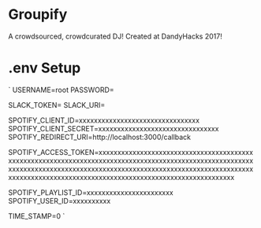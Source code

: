 # Groupify
A crowdsourced, crowdcurated DJ!
Created at DandyHacks 2017!

# .env Setup
`
USERNAME=root
PASSWORD=

SLACK_TOKEN=
SLACK_URI=


SPOTIFY_CLIENT_ID=xxxxxxxxxxxxxxxxxxxxxxxxxxxxxxxx
SPOTIFY_CLIENT_SECRET=xxxxxxxxxxxxxxxxxxxxxxxxxxxxxxxx
SPOTIFY_REDIRECT_URI=http://localhost:3000/callback

SPOTIFY_ACCESS_TOKEN=xxxxxxxxxxxxxxxxxxxxxxxxxxxxxxxxxxxxxxxxxxxxxxxxxxxxxxxxxxxxxxxxxxxxxxxxxxxxxxxxxxxxxxxxxxxxxxxxxxxxxxxxxxxxxxxxxxxxxxxxxxxxxxxxxxxxxxxxxxxxxxxxxxxxxxxxxxxxxxxxxxxxxxxxxxxxxxxxxxxxxxxxxxxxxxxxxxxxxxxxxxxxxxxxxxxxxxxxxxxxxxxxxxxxxxx


SPOTIFY_PLAYLIST_ID=xxxxxxxxxxxxxxxxxxxxxxx
SPOTIFY_USER_ID=xxxxxxxxxx


TIME_STAMP=0
`
